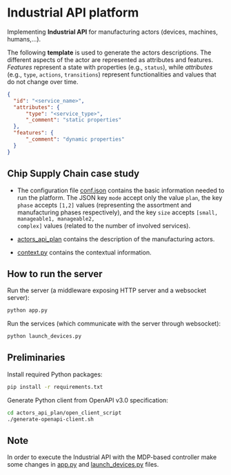 # Industrial API platform

Implementing **Industrial API** for manufacturing actors (devices, machines, humans,...). 

The following **template** is used to generate the actors descriptions. The different aspects of the actor are represented as attributes and features. <em>Features</em> represent a state with properties (e.g., <code>status</code>), while <em>attributes</em> (e.g., <code>type</code>, <code>actions</code>, <code>transitions</code>) represent functionalities and values that do not change over time.
```json
{
  "id": "<service_name>",
  "attributes": {
      "type": "<service_type>",
      "_comment": "static properties"
  },
  "features": {
      "_comment": "dynamic properties"
  }
}
```

## Chip Supply Chain case study
- The configuration file [conf.json](https://github.com/iaiamomo/IndustrialAPI/tree/main/conf.json) contains the basic information needed to run the platform. The JSON key <code>mode</code> accept only the value <code>plan</code>, the key <code>phase</code> accepts <code>[1,2]</code> values (representing the assortment and manufacturing phases respectively), and the key <code>size</code> accepts <code>[small, manageable1, manageable2, complex]</code> values (related to the number of involved services).

- [actors_api_plan](https://github.com/iaiamomo/IndustrialAPI/tree/main/actors_api_plan) contains the description of the manufacturing actors.

- [context.py](context.py) contains the contextual information.

## How to run the server
Run the server (a middleware exposing HTTP server and a websocket server):
```sh
python app.py
```

Run the services (which communicate with the server through websocket):
```sh
python launch_devices.py
```

## Preliminaries
Install required Python packages:
```sh
pip install -r requirements.txt
```

Generate Python client from OpenAPI v3.0 specification:
```sh
cd actors_api_plan/open_client_script
./generate-openapi-client.sh
```

## Note
In order to execute the Industrial API with the MDP-based controller make some changes in [app.py](app.py) and [launch_devices.py](launch_devices.py) files.
